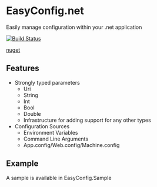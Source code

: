# EasyConfig.net

Easily manage configuration within your .net application

[![Build Status](https://travis-ci.org/cohen990/EasyConfig.net.svg?branch=master)](https://travis-ci.org/cohen990/EasyConfig.net)

[nuget](https://www.nuget.org/packages/EasyConfig.net/)

## Features

* Strongly typed parameters
	* Uri
	* String
	* Int
	* Bool
	* Double
	* Infrastructure for adding support for any other types
* Configuration Sources
	* Environment Variables
	* Command Line Arguments
	* App.config/Web.config/Machine.config

## Example

A sample is available in EasyConfig.Sample
